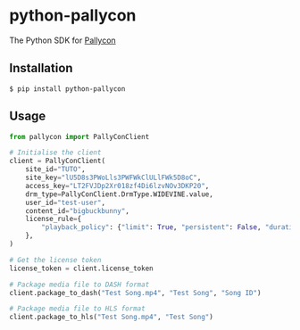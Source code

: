 # python-pallycon

The Python SDK for [Pallycon](https://pallycon.com/)

## Installation

```shell script
$ pip install python-pallycon
```

## Usage

```python
from pallycon import PallyConClient

# Initialise the client
client = PallyConClient(
    site_id="TUTO",
    site_key="lU5D8s3PWoLls3PWFWkClULlFWk5D8oC",
    access_key="LT2FVJDp2Xr018zf4Di6lzvNOv3DKP20",
    drm_type=PallyConClient.DrmType.WIDEVINE.value,
    user_id="test-user",
    content_id="bigbuckbunny",
    license_rule={
        "playback_policy": {"limit": True, "persistent": False, "duration": 3600}
    },
)

# Get the license token
license_token = client.license_token

# Package media file to DASH format
client.package_to_dash("Test Song.mp4", "Test Song", "Song ID")

# Package media file to HLS format
client.package_to_hls("Test Song.mp4", "Test Song")
```
